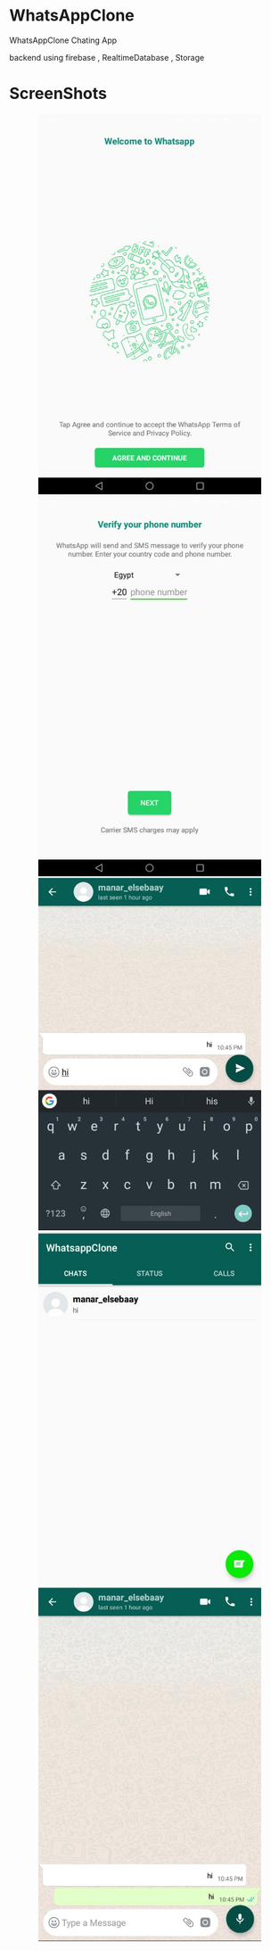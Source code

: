 # WhatsAppClone



WhatsAppClone Chating App

backend using firebase , RealtimeDatabase , Storage 


# ScreenShots





<div align="center">
    <img src="WhatsApp Image 2019-09-22 at 6.51.10 PM.jpeg" width="400px"</img> 
</div>

<div align="center">
    <img src="WhatsApp Image 2019-09-22 at 6.51.10 PM(1).jpeg" width="400px"</img> 
</div>

<div align="center">
    <img src="WhatsApp Image 2019-09-22 at 6.49.20 PM.jpeg" width="400px"</img> 
</div>

<div align="center">
    <img src="WhatsApp Image 2019-09-22 at 6.49.49 PM.jpeg" width="400px"</img> 
</div>







<div align="center">
    <img src="WhatsApp Image 2019-09-22 at 6.53.29 PM.jpeg" width="400px"</img> 
</div>
